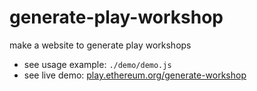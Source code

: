 # generate-play-workshop
make a website to generate play workshops

* see usage example: `./demo/demo.js`
* see live demo: [play.ethereum.org/generate-workshop](play.ethereum.org/generate-workshop)
